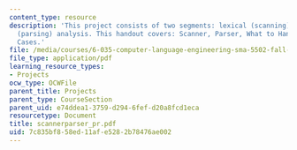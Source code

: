 ```yaml
---
content_type: resource
description: 'This project consists of two segments: lexical (scanning) and syntactic
  (parsing) analysis. This handout covers: Scanner, Parser, What to Hand In, and Test
  Cases.'
file: /media/courses/6-035-computer-language-engineering-sma-5502-fall-2005/7c835bf858ed11afe5282b78476ae002_scannerparser_pr.pdf
file_type: application/pdf
learning_resource_types:
- Projects
ocw_type: OCWFile
parent_title: Projects
parent_type: CourseSection
parent_uid: e74ddea1-3759-d294-6fef-d20a8fcd1eca
resourcetype: Document
title: scannerparser_pr.pdf
uid: 7c835bf8-58ed-11af-e528-2b78476ae002
---
```

